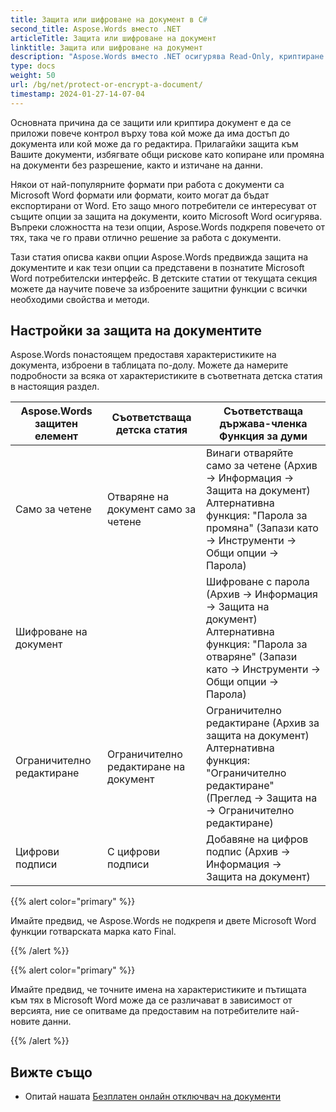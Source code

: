 ```yaml
---
title: Защита или шифроване на документ в C#
second_title: Aspose.Words вместо .NET
articleTitle: Защита или шифроване на документ
linktitle: Защита или шифроване на документ
description: "Aspose.Words вместо .NET осигурява Read-Only, криптиране на документ, ограничаване на редактирането, и цифрови подписи за защита на документи, използвайки C#. Aspose.Words поддържа повечето Възможности за защита на думи."
type: docs
weight: 50
url: /bg/net/protect-or-encrypt-a-document/
timestamp: 2024-01-27-14-07-04
---
```


Основната причина да се защити или криптира документ е да се приложи повече контрол върху това кой може да има достъп до документа или кой може да го редактира. Прилагайки защита към Вашите документи, избягвате общи рискове като копиране или промяна на документи без разрешение, както и изтичане на данни.

Някои от най-популярните формати при работа с документи са Microsoft Word формати или формати, които могат да бъдат експортирани от Word. Ето защо много потребители се интересуват от същите опции за защита на документи, които Microsoft Word осигурява. Въпреки сложността на тези опции, Aspose.Words подкрепя повечето от тях, така че го прави отлично решение за работа с документи.

Тази статия описва какви опции Aspose.Words предвижда защита на документите и как тези опции са представени в познатите Microsoft Word потребителски интерфейс. В детските статии от текущата секция можете да научите повече за изброените защитни функции с всички необходими свойства и методи.

## Настройки за защита на документите

Aspose.Words понастоящем предоставя характеристиките на документа, изброени в таблицата по-долу. Можете да намерите подробности за всяка от характеристиките в съответната детска статия в настоящия раздел.

|  Aspose.Words защитен елемент |  Съответстваща детска статия |  Съответстваща държава-членка Функция за думи |
|  -------------------------------  |  ------------------------------  |  ------------------------------------------------------------  |
|  Само за четене |  Отваряне на документ само за четене |  Винаги отваряйте само за четене (Архив → Информация → Защита на документ)<br/>Алтернативна функция: "Парола за промяна" (Запази като → Инструменти → Общи опции → Парола) |
|  Шифроване на документ |   |  Шифроване с парола (Архив → Информация → Защита на документ)<br/>Алтернативна функция: "Парола за отваряне" (Запази като → Инструменти → Общи опции → Парола) |
|  Ограничително редактиране |  Ограничително редактиране на документ |  Ограничително редактиране (Архив за защита на документ)<br/>Алтернативна функция: "Ограничително редактиране" (Преглед → Защита на → Ограничително редактиране) |
|  Цифрови подписи |  С цифрови подписи |  Добавяне на цифров подпис (Архив → Информация → Защита на документ) |

{{% alert color="primary" %}}

Имайте предвид, че Aspose.Words не подкрепя и двете Microsoft Word функции готварската марка като Final.

{{% /alert %}}

{{% alert color="primary" %}}

Имайте предвид, че точните имена на характеристиките и пътищата към тях в Microsoft Word може да се различават в зависимост от версията, ние се опитваме да предоставим на потребителите най-новите данни.

{{% /alert %}}

## Вижте също

* Опитай нашата [Безплатен онлайн отключвач на документи](https://products.aspose.app/words/unlock)
